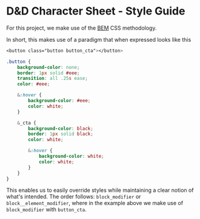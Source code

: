 # D&D Character Sheet - Style Guide
For this project, we make use of the [BEM](https://en.bem.info/) CSS methodology.

In short, this makes use of a paradigm that when expressed looks like this
```scss
<button class="button button_cta"></button>

.button {
    background-color: none;
    border: 1px solid #eee;
    transition: all .25s ease;
    color: #eee;

    &:hover {
        background-color: #eee;
        color: white;
    }

    &_cta {
        background-color: black;
        border: 1px solid black;
        color: white;

        &:hover {
            background-color: white;
            color: white;
        }
    }
}
```

This enables us to easily override styles while maintaining a clear notion of what's intended. The order follows: `block_modifier` or `block__element_modifier`, where in the example above we make use of `block_modifier` with `button_cta`.